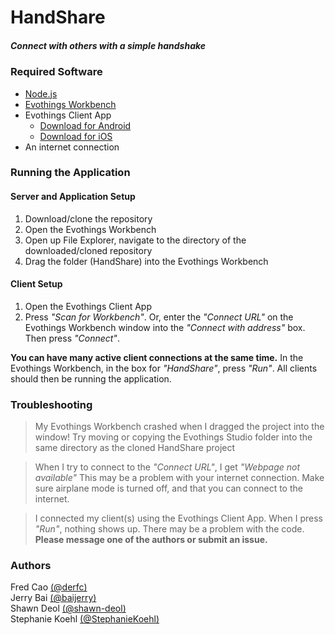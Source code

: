 # HandShare
##### Connect with others with a simple handshake

### Required Software
* [Node.js](http://nodejs.org/download/)
* [Evothings Workbench](http://evothings.com/download/)
* Evothings Client App
  * [Download for Android](https://play.google.com/store/apps/details?id=com.evothings.evothingsclient&hl=en)
  * [Download for iOS](https://itunes.apple.com/app/evothings-client/id848974292?mt=8)
* An internet connection

### Running the Application

#### Server and Application Setup
1. Download/clone the repository
2. Open the Evothings Workbench
3. Open up File Explorer, navigate to the directory of the downloaded/cloned repository
4. Drag the folder (HandShare) into the Evothings Workbench

#### Client Setup
1. Open the Evothings Client App
2. Press *"Scan for Workbench"*. Or, enter the *"Connect URL"* on the Evothings Workbench window into the *"Connect with address"* box. Then press *"Connect"*.

**You can have many active client connections at the same time.** In the Evothings Workbench, in the box for *"HandShare"*, press *"Run"*. All clients should then be running the application.

### Troubleshooting
> My Evothings Workbench crashed when I dragged the project into the window!
Try moving or copying the Evothings Studio folder into the same directory as the cloned HandShare project

> When I try to connect to the *"Connect URL"*, I get *"Webpage not available"*
This may be a problem with your internet connection. Make sure airplane mode is turned off, and that you can connect to the internet.

> I connected my client(s) using the Evothings Client App. When I press *"Run"*, nothing shows up.
There may be a problem with the code. **Please message one of the authors or submit an issue.**

### Authors
Fred Cao [(@derfc)](https://github.com/fredcao) <br />
Jerry Bai [(@baijerry)](https://github.com/baijerry) <br />
Shawn Deol [(@shawn-deol)](https://github.com/shawn-deol) <br />
Stephanie Koehl [(@StephanieKoehl)](https://github.com/StephanieKoehl) <br />